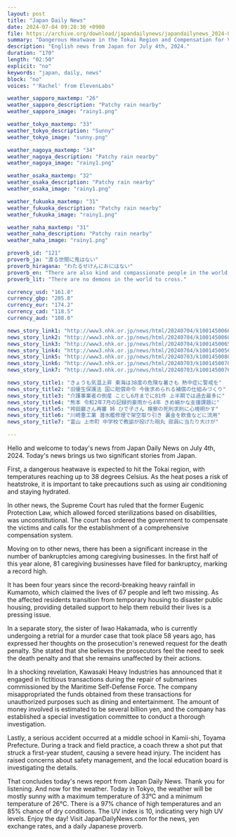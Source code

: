 ```yaml
---
layout: post
title: "Japan Daily News"
date: 2024-07-04 09:28:30 +0900
file: https://archive.org/download/japandailynews/japandailynews_2024-07-04.mp3
summary: "Dangerous Heatwave in the Tokai Region and Compensation for Victims of Forced Sterilization, & more…"
description: "English news from Japan for July 4th, 2024."
duration: "170"
length: "02:50"
explicit: "no"
keywords: "japan, daily, news"
block: "no"
voices: "'Rachel' from ElevenLabs"

weather_sapporo_maxtemp: "26"
weather_sapporo_description: "Patchy rain nearby"
weather_sapporo_image: "rainy1.png"

weather_tokyo_maxtemp: "33"
weather_tokyo_description: "Sunny"
weather_tokyo_image: "sunny.png"

weather_nagoya_maxtemp: "34"
weather_nagoya_description: "Patchy rain nearby"
weather_nagoya_image: "rainy1.png"

weather_osaka_maxtemp: "32"
weather_osaka_description: "Patchy rain nearby"
weather_osaka_image: "rainy1.png"

weather_fukuoka_maxtemp: "31"
weather_fukuoka_description: "Patchy rain nearby"
weather_fukuoka_image: "rainy1.png"

weather_naha_maxtemp: "31"
weather_naha_description: "Patchy rain nearby"
weather_naha_image: "rainy1.png"

proverb_id: "121"
proverb_ja: "渡る世間に鬼はない"
proverb_hiragana: "わたるせけんにおにはない"
proverb_en: "There are also kind and compassionate people in the world, not only those who are cold like demons."
proverb_lit: "There are no demons in the world to cross."

currency_usd: "161.8"
currency_gbp: "205.8"
currency_eur: "174.2"
currency_cad: "118.5"
currency_aud: "108.0"

news_story_link1: "http://www3.nhk.or.jp/news/html/20240704/k10014500661000.html"
news_story_link2: "http://www3.nhk.or.jp/news/html/20240704/k10014500601000.html"
news_story_link3: "http://www3.nhk.or.jp/news/html/20240704/k10014500651000.html"
news_story_link4: "http://www3.nhk.or.jp/news/html/20240704/k10014500561000.html"
news_story_link5: "http://www3.nhk.or.jp/news/html/20240703/k10014500801000.html"
news_story_link6: "http://www3.nhk.or.jp/news/html/20240703/k10014500781000.html"
news_story_link7: "http://www3.nhk.or.jp/news/html/20240703/k10014500761000.html"

news_story_title1: "きょうも気温上昇 東海は38度の危険な暑さも 熱中症に警戒を"
news_story_title2: "旧優生保護法 国に賠償命令 今後求められる補償の仕組みづくり"
news_story_title3: "介護事業者の倒産 ことし6月までに81件 上半期では過去最多に"
news_story_title4: "熊本 令和2年7月の記録的豪雨から4年 きめ細かな支援課題に"
news_story_title5: "袴田巌さん再審 姉 ひで子さん 検察の死刑求刑に心境明かす"
news_story_title6: "川崎重工業 潜水艦修理で架空取り引き 裏金を飲食などに流用"
news_story_title7: "富山 上市町 中学校で教諭が投げた砲丸 部員に当たり大けが"

---
```


Hello and welcome to today's news from Japan Daily News on July 4th, 2024. Today's news brings us two significant stories from Japan.

First, a dangerous heatwave is expected to hit the Tokai region, with temperatures reaching up to 38 degrees Celsius. As the heat poses a risk of heatstroke, it is important to take precautions such as using air conditioning and staying hydrated.

In other news, the Supreme Court has ruled that the former Eugenic Protection Law, which allowed forced sterilizations based on disabilities, was unconstitutional. The court has ordered the government to compensate the victims and calls for the establishment of a comprehensive compensation system.

Moving on to other news, there has been a significant increase in the number of bankruptcies among caregiving businesses. In the first half of this year alone, 81 caregiving businesses have filed for bankruptcy, marking a record high.

It has been four years since the record-breaking heavy rainfall in Kumamoto, which claimed the lives of 67 people and left two missing. As the affected residents transition from temporary housing to disaster public housing, providing detailed support to help them rebuild their lives is a pressing issue.

In a separate story, the sister of Iwao Hakamada, who is currently undergoing a retrial for a murder case that took place 58 years ago, has expressed her thoughts on the prosecution's renewed request for the death penalty. She stated that she believes the prosecutors feel the need to seek the death penalty and that she remains unaffected by their actions.

In a shocking revelation, Kawasaki Heavy Industries has announced that it engaged in fictitious transactions during the repair of submarines commissioned by the Maritime Self-Defense Force. The company misappropriated the funds obtained from these transactions for unauthorized purposes such as dining and entertainment. The amount of money involved is estimated to be several billion yen, and the company has established a special investigation committee to conduct a thorough investigation.

Lastly, a serious accident occurred at a middle school in Kamii-shi, Toyama Prefecture. During a track and field practice, a coach threw a shot put that struck a first-year student, causing a severe head injury. The incident has raised concerns about safety management, and the local education board is investigating the details.

That concludes today's news report from Japan Daily News. Thank you for listening. And now for the weather. Today in Tokyo, the weather will be mostly sunny with a maximum temperature of 33°C and a minimum temperature of 26°C. There is a 97% chance of high temperatures and an 85% chance of dry conditions. The UV index is 10, indicating very high UV levels. Enjoy the day!  Visit JapanDailyNews.com for the news, yen exchange rates, and a daily Japanese proverb.
